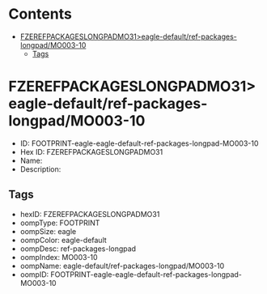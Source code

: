 



Contents
========

* [FZEREFPACKAGESLONGPADMO31>eagle-default/ref-packages-longpad/MO003-10](#fzerefpackageslongpadmo31eagle-defaultref-packages-longpadmo003-10)
	* [Tags](#tags)

# FZEREFPACKAGESLONGPADMO31>eagle-default/ref-packages-longpad/MO003-10

- ID: FOOTPRINT-eagle-eagle-default-ref-packages-longpad-MO003-10
- Hex ID: FZEREFPACKAGESLONGPADMO31
- Name: 
- Description: 

## Tags

- hexID: FZEREFPACKAGESLONGPADMO31
- oompType: FOOTPRINT
- oompSize: eagle
- oompColor: eagle-default
- oompDesc: ref-packages-longpad
- oompIndex: MO003-10
- oompName: eagle-default/ref-packages-longpad/MO003-10
- oompID: FOOTPRINT-eagle-eagle-default-ref-packages-longpad-MO003-10
